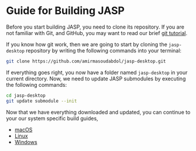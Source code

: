 Guide for Building JASP
======================

Before you start building JASP, you need to clone its repository. If you are not familiar with Git, and GitHub, you may want to read our brief [git tutorial](Docs/development/git-guide.md). 

If you know how git work, then we are going to start by cloning the `jasp-desktop` repository by writing the following commands into your terminal:

```bash
git clone https://github.com/amirmasoudabdol/jasp-desktop.git
```

If everything goes right, you now have a folder named `jasp-desktop` in your current directory. Now, we need to update JASP submodules by executing the following commands:

```bash
cd jasp-desktop
git update submodule --init
```

Now that we have everything downloaded and updated, you can continue to your our system specific build guides, 

- [macOS](Docs/development/jasp-build-guide-macos.md)
- [Linux](Docs/development/jasp-build-guide-linux.md)
- [Windows](Docs/development/jasp-build-guide-windows.md)